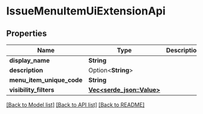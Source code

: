 # IssueMenuItemUiExtensionApi

## Properties

Name | Type | Description | Notes
------------ | ------------- | ------------- | -------------
**display_name** | **String** |  | 
**description** | Option<**String**> |  | [optional]
**menu_item_unique_code** | **String** |  | 
**visibility_filters** | [**Vec<serde_json::Value>**](serde_json::Value.md) |  | 

[[Back to Model list]](../README.md#documentation-for-models) [[Back to API list]](../README.md#documentation-for-api-endpoints) [[Back to README]](../README.md)


